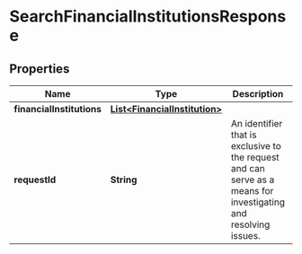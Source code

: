 

# SearchFinancialInstitutionsResponse


## Properties

| Name | Type | Description | Notes |
|------------ | ------------- | ------------- | -------------|
|**financialInstitutions** | [**List&lt;FinancialInstitution&gt;**](FinancialInstitution.md) |  |  |
|**requestId** | **String** | An identifier that is exclusive to the request and can serve as a means for investigating and resolving issues. |  [optional] |



